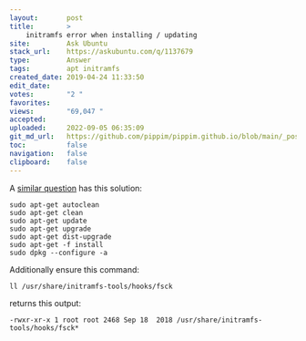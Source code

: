 ```yaml
---
layout:       post
title:        >
    initramfs error when installing / updating
site:         Ask Ubuntu
stack_url:    https://askubuntu.com/q/1137679
type:         Answer
tags:         apt initramfs
created_date: 2019-04-24 11:33:50
edit_date:    
votes:        "2 "
favorites:    
views:        "69,047 "
accepted:     
uploaded:     2022-09-05 06:35:09
git_md_url:   https://github.com/pippim/pippim.github.io/blob/main/_posts/2019/2019-04-24-initramfs-error-when-installing-_-updating.md
toc:          false
navigation:   false
clipboard:    false
---
```


A [similar question][1] has this solution:

``` 
sudo apt-get autoclean
sudo apt-get clean
sudo apt-get update 
sudo apt-get upgrade
sudo apt-get dist-upgrade
sudo apt-get -f install
sudo dpkg --configure -a
```

Additionally ensure this command:

``` 
ll /usr/share/initramfs-tools/hooks/fsck
```

returns this output:

``` 
-rwxr-xr-x 1 root root 2468 Sep 18  2018 /usr/share/initramfs-tools/hooks/fsck*
```


  [1]: https://stackoverflow.com/questions/35336174/ubuntu-12-04-update-to-the-3-8-kernel-fails

